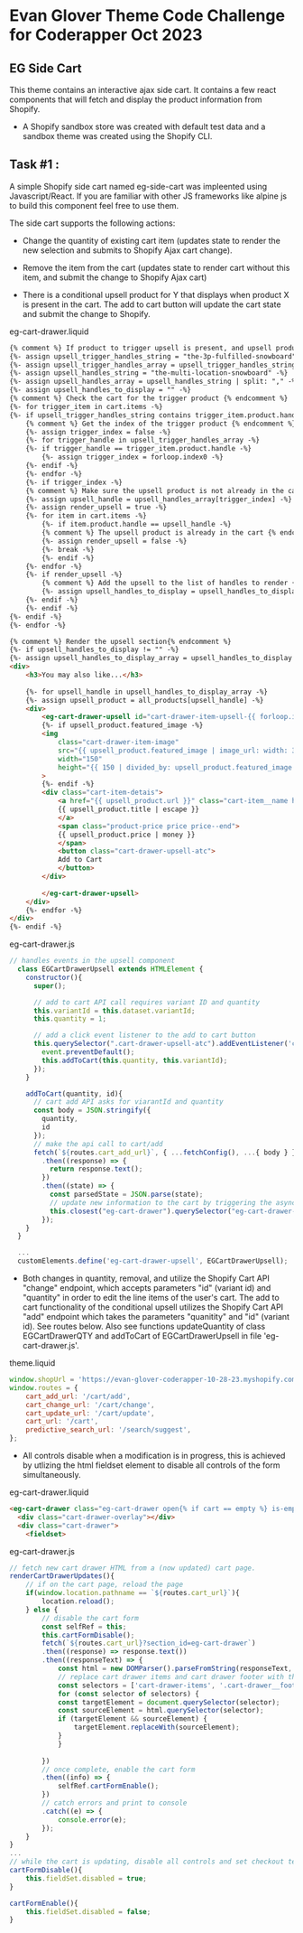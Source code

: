 # Evan Glover Theme Code Challenge for Coderapper Oct 2023

## EG Side Cart 
This theme contains an interactive ajax side cart. It contains  a few react components that will fetch and display the product information from Shopify.
* A Shopify sandbox store was created with default test data and a sandbox theme was created using the Shopify CLI.

## Task #1 :
A simple Shopify side cart named eg-side-cart was impleented using Javascript/React. If you are familiar
with other JS frameworks like alpine js to build this component feel free to use them.

The side cart supports the following actions:
* Change the quantity of existing cart item (updates state to render the new selection and submits to Shopify Ajax cart change).
* Remove the item from the cart (updates state to render cart without this item, and submit the change to Shopify Ajax cart)

* There is a conditional upsell product for Y that displays when product X is present in the cart. The add to cart button will update the cart state and submit the change to Shopify.

eg-cart-drawer.liquid
```html
{% comment %} If product to trigger upsell is present, and upsell product is not present, then show an upsell component for the upsell product {% endcomment %}
{%- assign upsell_trigger_handles_string = "the-3p-fulfilled-snowboard" -%} 
{%- assign upsell_trigger_handles_array = upsell_trigger_handles_string | split: ',' -%}
{%- assign upsell_handles_string = "the-multi-location-snowboard" -%}
{%- assign upsell_handles_array = upsell_handles_string | split: "," -%}
{%- assign upsell_handles_to_display = "" -%}
{% comment %} Check the cart for the trigger product {% endcomment %}
{%- for trigger_item in cart.items -%} 
{%- if upsell_trigger_handles_string contains trigger_item.product.handle -%}
    {% comment %} Get the index of the trigger product {% endcomment %}
    {%- assign trigger_index = false -%}
    {%- for trigger_handle in upsell_trigger_handles_array -%}
    {%- if trigger_handle == trigger_item.product.handle -%}
        {%- assign trigger_index = forloop.index0 -%}
    {%- endif -%}
    {%- endfor -%}
    {%- if trigger_index -%}
    {% comment %} Make sure the upsell product is not already in the cart {% endcomment %} 
    {%- assign upsell_handle = upsell_handles_array[trigger_index] -%}
    {%- assign render_upsell = true -%}
    {%- for item in cart.items -%}  
        {%- if item.product.handle == upsell_handle -%} 
        {% comment %} The upsell product is already in the cart {% endcomment %}
        {%- assign render_upsell = false -%}
        {%- break -%} 
        {%- endif -%}
    {%- endfor -%}
    {%- if render_upsell -%}
        {% comment %} Add the upsell to the list of handles to render {% endcomment %}
        {%- assign upsell_handles_to_display = upsell_handles_to_display | append: upsell_handle | append: "," -%}
    {%- endif -%}
    {%- endif -%}
{%- endif -%}
{%- endfor -%}

{% comment %} Render the upsell section{% endcomment %}
{%- if upsell_handles_to_display != "" -%}
{%- assign upsell_handles_to_display_array = upsell_handles_to_display | split: "," -%}
<div>
    <h3>You may also like...</h3>
    
    {%- for upsell_handle in upsell_handles_to_display_array -%} 
    {%- assign upsell_product = all_products[upsell_handle] -%}
    <div> 
        <eg-cart-drawer-upsell id="cart-drawer-item-upsell-{{ forloop.index }}" class="cart-drawer-item cart-drawer-upsell" data-quantity="1" data-variant-id="{{ upsell_product.first_available_variant.id }}">
        {%- if upsell_product.featured_image -%}
        <img
            class="cart-drawer-item-image"
            src="{{ upsell_product.featured_image | image_url: width: 300 }}"
            width="150"
            height="{{ 150 | divided_by: upsell_product.featured_image.aspect_ratio | ceil }}"
        >
        {%- endif -%}
        <div class="cart-item-detais">
            <a href="{{ upsell_product.url }}" class="cart-item__name h4 break">
            {{ upsell_product.title | escape }}
            </a>
            <span class="product-price price price--end">
            {{ upsell_product.price | money }} 
            </span>
            <button class="cart-drawer-upsell-atc">
            Add to Cart
            </button>
        </div> 
        
        </eg-cart-drawer-upsell>
    </div> 
    {%- endfor -%}
</div>
{%- endif -%}
```

eg-cart-drawer.js
```js
// handles events in the upsell component
  class EGCartDrawerUpsell extends HTMLElement {
    constructor(){
      super();

      // add to cart API call requires variant ID and quantity
      this.variantId = this.dataset.variantId;
      this.quantity = 1;

      // add a click event listener to the add to cart button
      this.querySelector(".cart-drawer-upsell-atc").addEventListener('click', (event) => {
        event.preventDefault();
        this.addToCart(this.quantity, this.variantId);
      });
    }

    addToCart(quantity, id){  
      // cart add API asks for viarantId and quantity  
      const body = JSON.stringify({
        quantity,
        id
      });
      // make the api call to cart/add
      fetch(`${routes.cart_add_url}`, { ...fetchConfig(), ...{ body } })
        .then((response) => {
          return response.text();
        })
        .then((state) => {
          const parsedState = JSON.parse(state);
          // update new information to the cart by triggering the async refresh function in the quantity controller of another line item.
          this.closest("eg-cart-drawer").querySelector("eg-cart-drawer-qty").renderCartDrawerUpdates();
        });
    }
  }

  ...
  customElements.define('eg-cart-drawer-upsell', EGCartDrawerUpsell); 

```


* Both changes in quantity, removal, and  utilize the Shopify Cart API "change" endpoint, which accepts parameters "id" (variant id) and "quantity" in order to edit the line items of the user's cart. The add to cart functionality of the conditional upsell utilizes the Shopify Cart API "add" endpoint which takes the parameters "quanitity" and "id" (variant id). See routes below. Also see functions updateQuantity of class EGCartDrawerQTY and addToCart of EGCartDrawerUpsell in file 'eg-cart-drawer.js'.

theme.liquid
``` js
window.shopUrl = 'https://evan-glover-coderapper-10-28-23.myshopify.com';
window.routes = {
    cart_add_url: '/cart/add',
    cart_change_url: '/cart/change',
    cart_update_url: '/cart/update',
    cart_url: '/cart',
    predictive_search_url: '/search/suggest',
};
```

* All controls disable when a modification is in progress, this is achieved by utlizing the html fieldset element to disable all controls of the form simultaneously. 

eg-cart-drawer.liquid
```html
<eg-cart-drawer class="eg-cart-drawer open{% if cart == empty %} is-empty{% endif %}">
  <div class="cart-drawer-overlay"></div> 
  <div class="cart-drawer">
    <fieldset>
```

eg-cart-drawer.js 
```js
// fetch new cart drawer HTML from a (now updated) cart page.
renderCartDrawerUpdates(){
    // if on the cart page, reload the page
    if(window.location.pathname == `${routes.cart_url}`){
        location.reload();
    } else {
        // disable the cart form
        const selfRef = this;
        this.cartFormDisable();
        fetch(`${routes.cart_url}?section_id=eg-cart-drawer`)
        .then((response) => response.text())
        .then((responseText) => {
            const html = new DOMParser().parseFromString(responseText, 'text/html');
            // replace cart drawer items and cart drawer footer with the updated version
            const selectors = ['cart-drawer-items', '.cart-drawer__footer'];
            for (const selector of selectors) {
            const targetElement = document.querySelector(selector);
            const sourceElement = html.querySelector(selector);
            if (targetElement && sourceElement) {
                targetElement.replaceWith(sourceElement);
            }
            }
            
        })
        // once complete, enable the cart form
        .then((info) => {
            selfRef.cartFormEnable();
        })
        // catch errors and print to console
        .catch((e) => {
            console.error(e);
        });
    }
}
...
// while the cart is updating, disable all controls and set checkout text to ""
cartFormDisable(){
    this.fieldSet.disabled = true;
}

cartFormEnable(){
    this.fieldSet.disabled = false;
}
```


